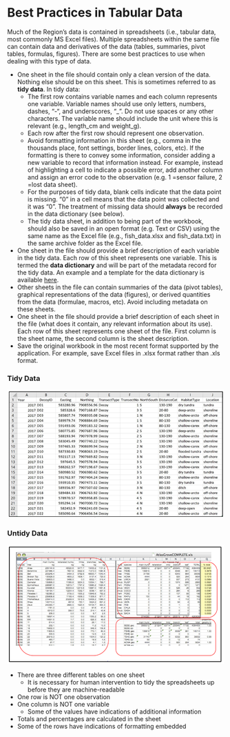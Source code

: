 # Best Practices in Tabular Data

Much of the Region’s data is contained in spreadsheets \(i.e., tabular data, most commonly MS Excel files\). Multiple spreadsheets within the same file can contain data and derivatives of the data \(tables, summaries, pivot tables, formulas, figures\). There are some best practices to use when dealing with this type of data. 

* One sheet in the file should contain only a clean version of the data. Nothing else should be on this sheet. This is sometimes referred to as **tidy data**. In tidy data:
  * The first row contains variable names and each column represents one variable. Variable names should use only letters, numbers, dashes, “-“, and underscores, “\_”. Do not use spaces or any other characters. The variable name should include the unit where this is relevant \(e.g., length\_cm and weight\_g\).
  * Each row after the first row should represent one observation.
  * Avoid formatting information in this sheet \(e.g., comma in the thousands place, font settings, border lines, colors, etc\). If the formatting is there to convey some information, consider adding a new variable to record that information instead. For example, instead of highlighting a cell to indicate a possible error, add another column and assign an error code to the observation \(e.g. 1 =sensor failure, 2 =lost data sheet\).
  * For the purposes of tidy data, blank cells indicate that the data point is missing. “0” in a cell means that the data point was collected and it was “0”. The treatment of missing data should **always** be recorded in the data dictionary \(see below\).
  * The tidy data sheet, in addition to being part of the workbook, should also be saved in an open format \(e.g. Text  or CSV\) using the same name as the Excel file \(e.g., fish\_data.xlsx and fish\_data.txt\) in the same archive folder as the Excel file.
* One sheet in the file should provide a brief description of each variable in the tidy data. Each row of this sheet represents one variable. This is termed the **data dictionary** and will be part of the metadata record for the tidy data. An example and a template for the data dictionary is available [here](https://doimspp.sharepoint.com/:x:/s/AlaskaDataStewardship/EV4M7_juM5FOgGm9r_hWiOABsJDdLPaPQG0Bmm4sja5fsQ?e=wznkFo). 
* Other sheets in the file can contain summaries of the data \(pivot tables\), graphical representations of the data \(figures\), or derived quantities from the data \(formulae, macros, etc\). Avoid including metadata on these sheets.
* One sheet in the file should provide a brief description of each sheet in the file \(what does it contain, any relevant information about its use\). Each row of this sheet represents one sheet of the file. First column is the sheet name, the second column is the sheet description.
* Save the original workbook in the most recent format supported by the application. For example, save Excel files in .xlsx format rather than .xls format.

### Tidy Data

![Tidy Data Example](../../.gitbook/assets/tidy.PNG)

### Untidy Data

![Untidy Data Example](../../.gitbook/assets/untidy.PNG)

* There are three different tables on one sheet
  *  It is necessary for human intervention to tidy the spreadsheets up before they are machine-readable
* One row is NOT one observation
* One column is NOT one variable  
  * Some of the values have indications of additional information
*  Totals and percentages are calculated in the sheet
  *  Some of the rows have indications of formatting embedded




  






